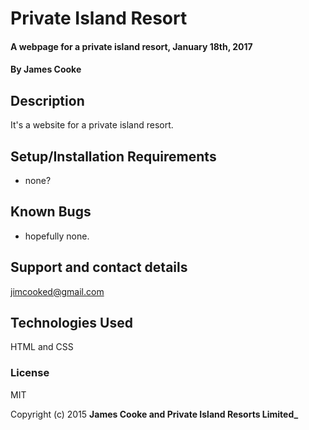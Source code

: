 # Private Island Resort

#### A webpage for a private island resort, January 18th, 2017

#### By James Cooke

## Description

It's a website for a private island resort.

## Setup/Installation Requirements

* none?

## Known Bugs

* hopefully none.

## Support and contact details

jimcooked@gmail.com

## Technologies Used

HTML and CSS

### License

MIT

Copyright (c) 2015 **James Cooke and Private Island Resorts Limited_**
